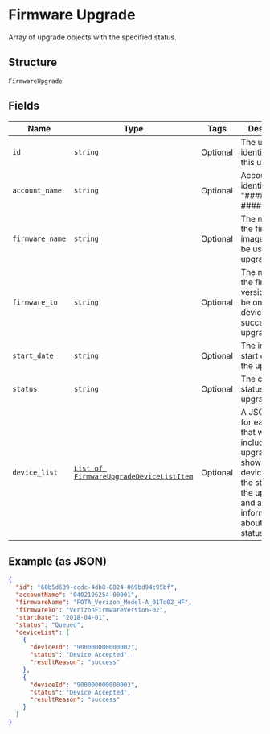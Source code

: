 
# Firmware Upgrade

Array of upgrade objects with the specified status.

## Structure

`FirmwareUpgrade`

## Fields

| Name | Type | Tags | Description |
|  --- | --- | --- | --- |
| `id` | `string` | Optional | The unique identifier for this upgrade. |
| `account_name` | `string` | Optional | Account identifier in "##########-#####". |
| `firmware_name` | `string` | Optional | The name of the firmware image that will be used for the upgrade. |
| `firmware_to` | `string` | Optional | The name of the firmware version that will be on the devices after a successful upgrade. |
| `start_date` | `string` | Optional | The intended start date for the upgrade. |
| `status` | `string` | Optional | The current status of the upgrade |
| `device_list` | [`List of FirmwareUpgradeDeviceListItem`](../../doc/models/firmware-upgrade-device-list-item.md) | Optional | A JSON object for each device that was included in the upgrade, showing the device IMEI, the status of the upgrade, and additional information about the status. |

## Example (as JSON)

```json
{
  "id": "60b5d639-ccdc-4db8-8824-069bd94c95bf",
  "accountName": "0402196254-00001",
  "firmwareName": "FOTA_Verizon_Model-A_01To02_HF",
  "firmwareTo": "VerizonFirmwareVersion-02",
  "startDate": "2018-04-01",
  "status": "Queued",
  "deviceList": [
    {
      "deviceId": "900000000000002",
      "status": "Device Accepted",
      "resultReason": "success"
    },
    {
      "deviceId": "900000000000003",
      "status": "Device Accepted",
      "resultReason": "success"
    }
  ]
}
```


